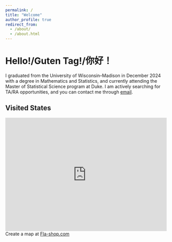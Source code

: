 ```yaml
---
permalink: /
title: "Welcome"
author_profile: true
redirect_from: 
  - /about/
  - /about.html
---
```


Hello!/Guten Tag!/你好！
======
I graduated from the University of Wisconsin–Madison in December 2024 with a degree in Mathematics and Statistics, and currently attending the Master of Statistical Science program at Duke. I am actively searching for TA/RA opportunities, and you can contact me through <a href="mailto:tc434@duke.edu">email</a>.

## Visited States

<div style="max-width:980px;margin:5px auto 10px auto;font-size:14px;">
  <div style="position:relative;padding:0 0 70% 0;height:0;overflow:hidden;">
    <iframe
      style="position:absolute;top:0;left:0;width:100%;height:100%;"
      src="https://www.fla-shop.com/visited-states/embed/?st=AZ%2CCA%2CCO%2CDE%2CIL%2CMA%2CMD%2CMI%2CMN%2CNC%2CNJ%2CNV%2CNY%2COH%2CPA%2CUT%2CVA%2CWI%2CWV&vc=1ca032&uc=90cfea&hc=40bfa6&bc=ffffff&sl=on"
      frameborder="0"
      scrolling="no"></iframe>
  </div>
  Create a map at <a href="https://www.fla-shop.com/visited-states/">Fla-shop.com</a>
</div>
